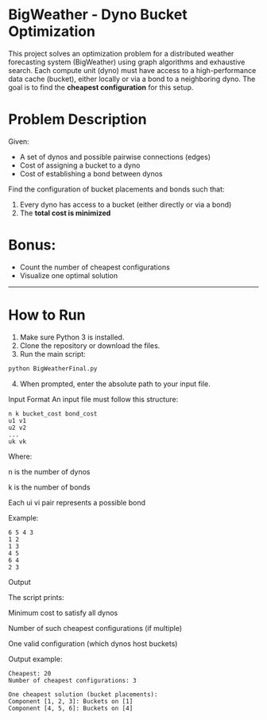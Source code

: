 # BigWeather - Dyno Bucket Optimization

This project solves an optimization problem for a distributed weather forecasting system (BigWeather) using graph algorithms and exhaustive search. Each compute unit (dyno) must have access to a high-performance data cache (bucket), either locally or via a bond to a neighboring dyno. The goal is to find the **cheapest configuration** for this setup.

# Problem Description

Given:
- A set of dynos and possible pairwise connections (edges)
- Cost of assigning a bucket to a dyno
- Cost of establishing a bond between dynos

Find the configuration of bucket placements and bonds such that:
1. Every dyno has access to a bucket (either directly or via a bond)
2. The **total cost is minimized**

# Bonus:
- Count the number of cheapest configurations
- Visualize one optimal solution

---

# How to Run

1. Make sure Python 3 is installed.
2. Clone the repository or download the files.
3. Run the main script:

```bash
python BigWeatherFinal.py
```

4. When prompted, enter the absolute path to your input file.


Input Format
An input file must follow this structure:
```
n k bucket_cost bond_cost
u1 v1
u2 v2
...
uk vk
```

Where:

n is the number of dynos

k is the number of bonds

Each ui vi pair represents a possible bond

Example:
```
6 5 4 3
1 2
1 3
4 5
6 4
2 3
```

Output

The script prints:

Minimum cost to satisfy all dynos

Number of such cheapest configurations (if multiple)

One valid configuration (which dynos host buckets)


Output example:
```
Cheapest: 20
Number of cheapest configurations: 3

One cheapest solution (bucket placements):
Component [1, 2, 3]: Buckets on [1]
Component [4, 5, 6]: Buckets on [4]
```

